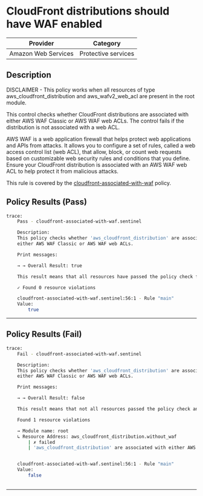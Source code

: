 # CloudFront distributions should have WAF enabled

| Provider            |       Category      |
|---------------------| --------------------|
| Amazon Web Services | Protective services |

## Description

DISCLAIMER - This policy works when all resources of type aws_cloudfront_distribution and aws_wafv2_web_acl are present in the root module.

This control checks whether CloudFront distributions are associated with either AWS WAF Classic or AWS WAF web ACLs. The control fails if the distribution is not associated with a web ACL.

AWS WAF is a web application firewall that helps protect web applications and APIs from attacks. It allows you to configure a set of rules, called a web access control list (web ACL), that allow, block, or count web requests based on customizable web security rules and conditions that you define. Ensure your CloudFront distribution is associated with an AWS WAF web ACL to help protect it from malicious attacks.

This rule is covered by the [cloudfront-associated-with-waf](../../policies/cloudfront/cloudfront-associated-with-waf.sentinel) policy.

## Policy Results (Pass)
```bash
trace:
    Pass - cloudfront-associated-with-waf.sentinel

    Description:
    This policy checks whether 'aws_cloudfront_distribution' are associated with
    either AWS WAF Classic or AWS WAF web ACLs.

    Print messages:

    → → Overall Result: true

    This result means that all resources have passed the policy check for the policy cloudfront-associated-with-waf.

    ✓ Found 0 resource violations

    cloudfront-associated-with-waf.sentinel:56:1 - Rule "main"
    Value:
        true

```

---

## Policy Results (Fail)
```bash
trace:
    Fail - cloudfront-associated-with-waf.sentinel

    Description:
    This policy checks whether 'aws_cloudfront_distribution' are associated with
    either AWS WAF Classic or AWS WAF web ACLs.

    Print messages:

    → → Overall Result: false

    This result means that not all resources passed the policy check and the protected behavior is not allowed for the policy cloudfront-associated-with-waf.

    Found 1 resource violations

    → Module name: root
    ↳ Resource Address: aws_cloudfront_distribution.without_waf
        | ✗ failed
        | 'aws_cloudfront_distribution' are associated with either AWS WAF Classic or AWS WAF web ACLs. Refer to https://docs.aws.amazon.com/securityhub/latest/userguide/cloudfront-controls.html#cloudfront-6 for more details.


    cloudfront-associated-with-waf.sentinel:56:1 - Rule "main"
    Value:
        false
        
```
---